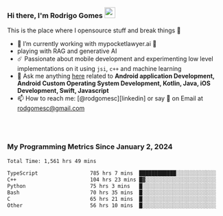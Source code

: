 
### Hi there, I'm Rodrigo Gomes <img src="https://media.giphy.com/media/hvRJCLFzcasrR4ia7z/giphy.gif" width="25px">
This is the place where I opensource stuff and break things 🤣
- 🔭 I’m currently working with mypocketlawyer.ai 💜
- playing with RAG and generative AI
- ☄️ Passionate about mobile development and experimenting low level implementations on it using `jsi`, `c++` and machine learning
- 💬 Ask me anything [here](https://github.com/rodgomesc/rodgomesc/issues) related to <b>Android application Development, Android Custom Operating System Development, Kotlin, Java, iOS Development, Swift, Javascript</b>
- 📫 How to reach me: [@rodgomesc][linkedin] or say 👋 on Email at [rodgomesc@gmail.com](mailto:rodgomesc@gmail.com)


<br/>

<!-- 
<picture>
  <img src="/github-metrics.svg" alt="Metrics">
</picture>
-->

</br>

### My Programming Metrics Since January 2, 2024 


<!--START_SECTION:waka-->

```txt
Total Time: 1,561 hrs 49 mins

TypeScript                 785 hrs 7 mins  ████████████░░░░░░░░░░░░░   48.52 %
C++                        104 hrs 23 mins █▓░░░░░░░░░░░░░░░░░░░░░░░   06.45 %
Python                     75 hrs 3 mins   █░░░░░░░░░░░░░░░░░░░░░░░░   04.64 %
Bash                       70 hrs 35 mins  █░░░░░░░░░░░░░░░░░░░░░░░░   04.36 %
C                          65 hrs 21 mins  █░░░░░░░░░░░░░░░░░░░░░░░░   04.04 %
Other                      56 hrs 10 mins  █░░░░░░░░░░░░░░░░░░░░░░░░   03.47 %
```

<!--END_SECTION:waka-->
